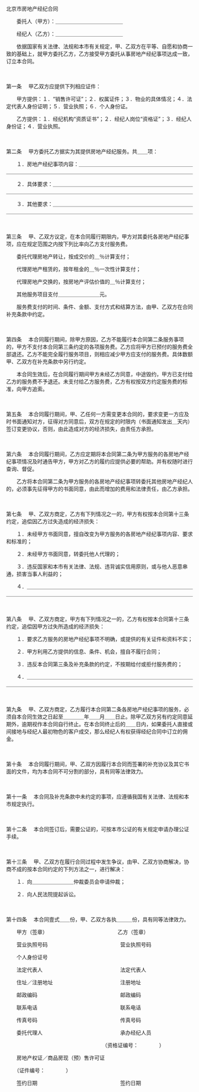 



北京市房地产经纪合同



 

　　委托人（甲方）：＿＿＿＿＿＿＿＿＿＿＿＿＿

　　经纪人（乙方）：＿＿＿＿＿＿＿＿＿＿＿＿＿　　

　　依据国家有关法律、法规和本市有关规定，甲、乙双方在平等、自愿和协商一致的基础上，就甲方委托乙方，乙方接受甲方委托从事房地产经纪事项达成一致，订立本合同。

　　

第一条
　甲乙双方应提供下列相应证件：

　　甲方提供：１．“销售许可证”；２．权属证件；３．物业的具体情况；４．法定代表人身份证明；５．营业执照；６．个人身份证。

　　乙方提供：１．经纪机构“资质证书”；２．经纪人岗位“资格证”；３．经纪人身份证；４．营业执照。

　　

第二条
　甲方委托乙方据实为其提供房地产经纪服务。共＿＿项：

　　１．房地产经纪事项内容：＿＿＿＿＿＿＿＿＿＿＿＿＿＿＿＿＿＿＿＿＿＿＿＿＿＿＿＿＿＿＿＿＿＿＿＿＿＿＿＿＿＿＿＿＿＿＿＿＿＿＿＿＿＿＿＿＿＿

　　２．具体要求：＿＿＿＿＿＿＿＿＿＿＿＿＿＿＿＿＿＿＿＿＿＿＿＿＿＿＿＿＿＿＿＿＿＿＿＿＿＿＿＿＿＿＿＿＿＿＿＿＿＿＿＿＿＿＿＿＿＿＿＿＿＿＿

　　３．其他要求：＿＿＿＿＿＿＿＿＿＿＿＿＿＿＿＿＿＿＿＿＿＿＿＿＿＿＿＿＿＿＿＿＿＿＿＿＿＿＿＿＿＿＿＿＿＿＿＿＿＿＿＿＿＿＿＿＿＿＿＿＿＿＿

　　

第三条
　甲、乙双方议定，在本合同履行期限内，甲方对其委托各房地产经纪事项，应在规定范围之内按下列比率向乙方支付服务费。

　　委托代理房地产转让，按成交价的＿％计算支付；

　　代理房地产租赁的，按年租金的＿％一次性计算支付；

　　代理房地产交换的，按房地产评估价值的＿％计算支付；

　　其他服务项目支付＿＿＿＿＿＿＿＿元。

　　服务费支付的时间、条件、金额、支付方式和结算方法，由甲、乙双方在合同补充条款中约定。

　　

第四条
　本合同履行期间，除甲方原因，乙方不能履行本合同第二条服务事项的，甲方不支付本合同第三条约定的各项服务费。乙方应将甲方已预付的服务费全部退还。乙方不能完全履行服务项目，则相应减少甲方应支付的服务费。具体数额甲、乙双方在补充条款中另行约定。

　　本合同生效后，在合同履行期间甲方未经乙方同意，中途毁约，甲方已支付给乙方的服务费不予退还。未支付给乙方服务费，乙方有权按双方约定服务费的标准，向甲方追索。

　　

第五条
　本合同履行期间，甲、乙任何一方需变更本合同的，要求变更一方应及时书面通知对方，征得对方同意后，双方在规定的时限内（书面通知发出＿天内）签订变更协议，否则，由此造成对方的经济损失，由责任方承担。

　　

第六条
　本合同履行期间，乙方应定期将本合同第二条为甲方服务的各房地产经纪事项情况及时通告甲方，甲方对乙方的履约应提供必要的帮助。并有权随时进行查询、督促。

　　乙方将本合同第二条为甲方服务的各房地产经纪事项转委托其他房地产经纪人的，必须事先征得甲方的书面同意，由此而增加的费用和法律责任，由乙方承担。

　　

第七条
　甲、乙双方商定，乙方有下列情况之一的，甲方有权按本合同第十三条约定，追偿因乙方过失造成的经济损失：

　　１．未经甲方书面同意，擅自改变为甲方服务的各房地产经纪事项内容、要求和标准的；

　　２．未经甲方书面同意，转委托他人代理的；

　　３．违反国家和本市有关法律、法规、违背诚实信用原则，或与他人恶意串通，损害当事人利益的；

　　４．＿＿＿＿＿＿＿＿＿＿＿＿＿＿＿＿＿＿＿＿＿＿＿＿＿＿＿＿＿＿＿＿＿＿＿＿＿＿＿＿＿＿＿＿＿＿＿＿＿＿＿＿＿＿＿＿＿＿＿＿＿＿＿＿＿＿＿＿

　　

第八条
　甲、乙双方商定，甲方有下列情况之一的，乙方有权按本合同第十三条约定，追偿因甲方过失所造成的经济损失：

　　１．要求乙方服务的房地产经纪事项不明确，或提供的有关证件和资料不实；

　　２．甲方利用乙方提供的信息、条件、机会，擅自不履行合同；

　　３．违反本合同第三条及补充条款的约定，不按期给付或拒付服务费的；

　　４．＿＿＿＿＿＿＿＿＿＿＿＿＿＿＿＿＿＿＿＿＿＿＿＿＿＿＿＿＿＿＿＿＿＿＿＿＿＿＿＿＿＿＿＿＿＿＿＿＿＿＿＿＿＿＿＿＿＿＿＿＿＿＿＿＿＿＿＿

　　

第九条
　甲、乙双方商定，乙方履行本合同第二条各房地产经纪事项的服务，必须自本合同生效之日起至＿＿＿＿年＿＿月＿＿日止。除甲乙双方另有约定同意延期外，逾期视作本合同自行终止。在本合同终止后的＿＿日内，如果委托人直接或间接地与经纪人最初物色的客户成交，那么经纪人有权获得经纪合同中订立的佣金。

　　

第十条
　本合同履行期间，甲、乙双方因履行本合同而签署的补充协议及其它书面的文件，均为本合同不可分割的部分，具有同等法律效力。

　　

第十一条
　本合同及补充条款中未约定的事项，应遵循我国有关法律、法规和本市规定执行。

　　

第十二条
　本合同签订后，需要公证的，可按本市公证的有关规定申请办理公证手续。

　　

第十三条
　甲、乙双方在履行合同过程中发生争议，由甲、乙双方协商解决，协商不成的按本合同约定的下列方法之一，进行解决：

　　１．向＿＿＿＿＿＿＿＿仲裁委员会申请仲裁；

　　２．向人民法院提起诉讼。

　　

第十四条
　本合同壹式＿＿份，甲、乙双方各执＿＿＿份，具有同等法律效力。　　

　　甲方（签章）　　　　　　　　　　　　　　乙方（签章）

　　营业执照号码　　　　　　　　　　　　　　营业执照号码

　　个人身份证号

　　法定代表人　　　　　　　　　　　　　　　法定代表人

　　住址／注册地址　　　　　　　　　　　　　注册地址

　　邮政编码　　　　　　　　　　　　　　　　邮政编码

　　联系电话　　　　　　　　　　　　　　　　联系电话

　　传真号码　　　　　　　　　　　　　　　　传真号码

　　委托代理人　　　　　　　　　　　　　　　承办经纪人员

　　　　　　　　　　　　　　　　　　　（资格证编号：　　　　）

　　房地产权证／商品房现（预）售许可证

　　（证件编号：　　　　）

　　签约日期　　　　　　　　　　　　　　　　签约日期